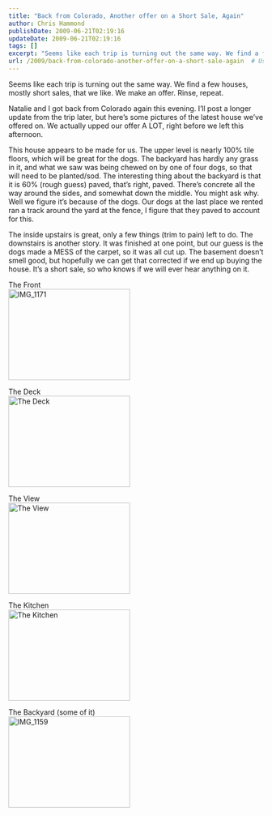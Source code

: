 ```yaml
---
title: "Back from Colorado, Another offer on a Short Sale, Again"
author: Chris Hammond
publishDate: 2009-06-21T02:19:16
updateDate: 2009-06-21T02:19:16
tags: []
excerpt: "Seems like each trip is turning out the same way. We find a few houses, mostly short sales, that we like. We make an offer. Rinse, repeat.  Natalie and I got back from Colorado again this evening. I’ll post a longer update from the trip later, but here’s some pictures of the latest house we’ve offered on. We actually upped our offer A LOT, right before we left this afternoon.  This house appears to be made for us. The upper level is nearly 100% tile floors, which will be great for the dogs. The backyard has hardly any grass in it, and what we saw was being chewed on by one of four dogs, so that will need to be planted/sod. The interesting thing about the backyard is that it is 60% (rough guess) paved, that’s right, paved. There’s concrete all the way around the sides, and somewhat down the middle. You might ask why. Well we figure it’s because of the dogs. Our dogs at the last place we rented ran a track around the yard at the fence, I figure that they paved to account for this.  The inside upstairs is great, only a few things (trim to pain) left to do. The downstairs is another story. It was finished at one point, but our guess is the dogs made a MESS of the carpet, so it was all cut up. The basement doesn’t smell good, but hopefully we can get that corrected if we end up buying the house. It’s a short sale, so who knows if we will ever hear anything on it.   The Front      The Deck      The View      The Kitchen      The Backyard (some of it)    "
url: /2009/back-from-colorado-another-offer-on-a-short-sale-again  # Use the generated URL with year
---
```

<p>Seems like each trip is turning out the same way. We find a few houses, mostly short sales, that we like. We make an offer. Rinse, repeat.</p>  <p>Natalie and I got back from Colorado again this evening. I’ll post a longer update from the trip later, but here’s some pictures of the latest house we’ve offered on. We actually upped our offer A LOT, right before we left this afternoon.</p>  <p>This house appears to be made for us. The upper level is nearly 100% tile floors, which will be great for the dogs. The backyard has hardly any grass in it, and what we saw was being chewed on by one of four dogs, so that will need to be planted/sod. The interesting thing about the backyard is that it is 60% (rough guess) paved, that’s right, paved. There’s concrete all the way around the sides, and somewhat down the middle. You might ask why. Well we figure it’s because of the dogs. Our dogs at the last place we rented ran a track around the yard at the fence, I figure that they paved to account for this.</p>  <p>The inside upstairs is great, only a few things (trim to pain) left to do. The downstairs is another story. It was finished at one point, but our guess is the dogs made a MESS of the carpet, so it was all cut up. The basement doesn’t smell good, but hopefully we can get that corrected if we end up buying the house. It’s a short sale, so who knows if we will ever hear anything on it. </p>  <p>The Front    <br /><a href="https://www.flickr.com/photos/chammond/3646253088/"><img alt="IMG_1171" src="https://farm4.static.flickr.com/3403/3646253088_b229d1ab69_m.jpg" width="240" height="180" /></a></p>  <p>The Deck    <br /><a href="https://www.flickr.com/photos/chammond/3645444377/"><img alt="The Deck" src="https://farm3.static.flickr.com/2429/3645444377_17723a01da_m.jpg" width="240" height="180" /></a></p>  <p>The View    <br /><a href="https://www.flickr.com/photos/chammond/3645443451/"><img alt="The View" src="https://farm4.static.flickr.com/3414/3645443451_4b56169b0c_m.jpg" width="240" height="180" /></a></p>  <p>The Kitchen    <br /><a href="https://www.flickr.com/photos/chammond/3645442345/"><img alt="The Kitchen" src="https://farm4.static.flickr.com/3317/3645442345_099d9a8e68_m.jpg" width="240" height="180" /></a></p>  <p>The Backyard (some of it)    <br /><a href="https://www.flickr.com/photos/chammond/3645459213/"><img alt="IMG_1159" src="https://farm4.static.flickr.com/3579/3645459213_7bc82fb6ff_m.jpg" width="240" height="180" /></a></p>
